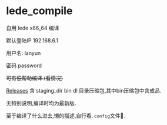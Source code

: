 # lede_compile

自用 lede x86_64 编译

默认登陆IP 192.168.6.1

用户名: lanyun

密码 password

~~可有偿帮助编译.(看情况)~~

 [Releases](https://github.com/LanYunDev/lede_compile/releases) 含 staging_dir bin dl 目录压缩包,其中bin压缩包中含成品.

无特别说明,编译时均为最新版.

至于编译了什么进去,懒的描述,自行看`.config`文件📃.



